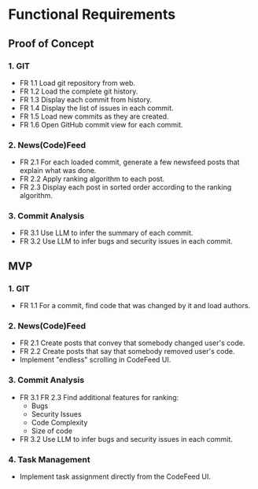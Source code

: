 # Functional Requirements
## Proof of Concept
### 1. GIT
 - FR 1.1 Load git repository from web.
 - FR 1.2 Load the complete git history.
 - FR 1.3 Display each commit from history.
 - FR 1.4 Display the list of issues in each commit.
 - FR 1.5 Load new commits as they are created.
 - FR 1.6 Open GitHub commit view for each commit.
### 2. News(Code)Feed
 - FR 2.1 For each loaded commit, generate a few newsfeed posts that explain what was done.
 - FR 2.2 Apply ranking algorithm to each post.
 - FR 2.3 Display each post in sorted order according to the ranking algorithm.
### 3. Commit Analysis
 - FR 3.1 Use LLM to infer the summary of each commit.
 - FR 3.2 Use LLM to infer bugs and security issues in each commit.

## MVP
### 1. GIT
 - FR 1.1 For a commit, find code that was changed by it and load authors.
### 2. News(Code)Feed
 - FR 2.1 Create posts that convey that somebody changed user's code.
 - FR 2.2 Create posts that say that somebody removed user's code.
 - Implement "endless" scrolling in CodeFeed UI.
### 3. Commit Analysis
 - FR 3.1 FR 2.3 Find additional features for ranking:
     - Bugs
     - Security Issues
     - Code Complexity
     - Size of code
 - FR 3.2 Use LLM to infer bugs and security issues in each commit.
### 4. Task Management
 - Implement task assignment directly from the CodeFeed UI.